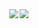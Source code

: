 <a href="https://github.com/anuraghazra/github-readme-stats">
    <img align="left" src="https://github-readme-stats.vercel.app/api?username=i4M1k0SU&count_private=true&show_icons=true" />
</a>
<a href="https://github.com/anuraghazra/github-readme-stats">
    <img align="left" src="https://github-readme-stats.vercel.app/api/top-langs/?username=i4M1k0SU" />
</a>

